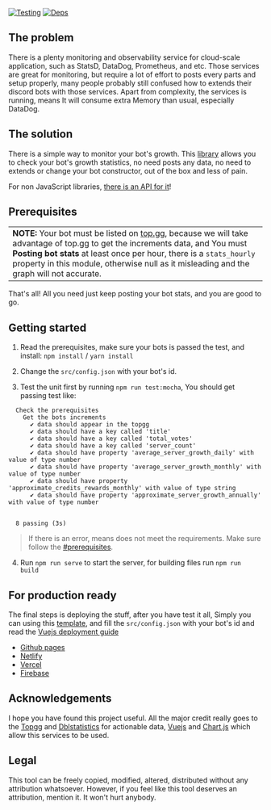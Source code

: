  [![Testing](https://github.com/sinkaroid/disgrow-visualization/workflows/Test%20unit/badge.svg)](https://github.com/sinkaroid/disgrow/actions/workflows/mocha.yml) [![Deps](https://img.shields.io/npm/v/disgrow?label=disgrow&logo=npm&logoColor=white&color=blue)](https://disgrow.js.org)

## The problem
There is a plenty monitoring and observability service for cloud-scale application, such as StatsD, DataDog, Prometheus, and etc. Those services are great for monitoring, but require a lot of effort to posts every parts and setup properly, many people probably still confused how to extends their discord bots with those services. Apart from complexity, the services is running, means It will consume extra Memory than usual, especially DataDog.

## The solution
There is a simple way to monitor your bot's growth. This [library](https://www.npmjs.com/package/disgrow) allows you to check your bot's growth statistics, no need posts any data, no need to extends or change your bot constructor, out of the box and less of pain.  

For non JavaScript libraries, [there is an API for it](https://github.com/sinkaroid/disgrow/tree/api)!  

## Prerequisites
<table>
	<td><b>NOTE:</b> Your bot must be listed on <a href="https://top.gg">top.gg</a>, because we will take advantage of top.gg to get the increments data, and You must <strong>Posting bot stats</strong> at least once per hour, there is a <code>stats_hourly</code> property in this module, otherwise null as it misleading and the graph will not accurate.</td>
</table>
That's all! All you need just keep posting your bot stats, and you are good to go.

## Getting started
1. Read the prerequisites, make sure your bots is passed the test, and install: `npm install` / `yarn install`

2. Change the `src/config.json` with your bot's id.

3. Test the unit first by running `npm run test:mocha`, You should get passing test like:

```
  Check the prerequisites
    Get the bots increments
      ✔ data should appear in the topgg
      ✔ data should have a key called 'title'
      ✔ data should have a key called 'total_votes'
      ✔ data should have a key called 'server_count'
      ✔ data should have property 'average_server_growth_daily' with value of type number
      ✔ data should have property 'average_server_growth_monthly' with value of type number
      ✔ data should have property 'approximate_credits_rewards_monthly' with value of type string
      ✔ data should have property 'approximate_server_growth_annually' with value of type number


  8 passing (3s)
```
> If there is an error, means does not meet the requirements. Make sure follow the [#prerequisites](#prerequisites).

4. Run `npm run serve` to start the server, for building files run `npm run build`


## For production ready
The final steps is deploying the stuff, after you have test it all, Simply you can using this [template](https://github.com/sinkaroid/disgrow-visualization/generate), and fill the `src/config.json` with your bot's id and read the [Vuejs deployment guide](https://cli.vuejs.org/guide/deployment.html)

- [Github pages](https://cli.vuejs.org/guide/deployment.html#github-pages)
- [Netlify](https://cli.vuejs.org/guide/deployment.html#netlify)
- [Vercel](https://cli.vuejs.org/guide/deployment.html#vercel)
- [Firebase](https://cli.vuejs.org/guide/deployment.html#firebase)

## Acknowledgements

I hope you have found this project useful. All the major credit really goes to the [Topgg](https://top.gg/) and [Dblstatistics](https://dblstatistics.com/) for actionable data, [Vuejs](https://vuejs.org) and [Chart.js](https://www.chartjs.org/) which allow this services to be used.

## Legal 
This tool can be freely copied, modified, altered, distributed without any attribution whatsoever. However, if you feel
like this tool deserves an attribution, mention it. It won't hurt anybody.